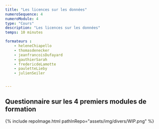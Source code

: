 ```yaml
---
title: "Les licences sur les données"
numeroSequence: 4
numeroModule: 4
type: "Cours"
description: "Les licences sur les données"
temps: 10 minutes

formateurs : 
    - heleneChiapello
    - thomasdenecker
    - jeanfrancoisDufayard
    - gauthierSarah
    - fredericdeLamotte
    - pauletteLieby
    - julienSeiler


---
```


## Questionnaire sur les 4 premiers modules de formation
{% include repoImage.html pathInRepo="assets/img/divers/WIP.png" %}